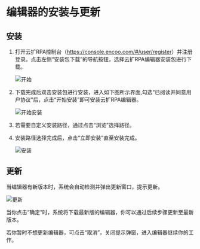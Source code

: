 # 编辑器的安装与更新
## 安装
1. 打开云扩RPA控制台（<https://console.encoo.com/#/user/register>）并注册登录。点击左侧“安装包下载”的导航按钮，选择云扩RPA编辑器安装包进行下载。 
 
   ![开始](https://docimages.blob.core.chinacloudapi.cn/images/Studio/Settings/downloadexe.png)

2. 下载完成后双击安装包进行安装，进入如下图所示界面,勾选“已阅读并同意用户协议”后，点击“开始安装”即可安装云扩RPA编辑器。 
  
   ![开始安装](https://docimages.blob.core.chinacloudapi.cn/images/Studio/Settings/startInstallation.png)

3. 若需要自定义安装路径，通过点击“浏览”选择路径。 

4. 安装路径选择完成后，点击“立即安装”直至安装完成。 
  
   ![安装](https://docimages.blob.core.chinacloudapi.cn/images/Studio/Settings/immediateInstallation.png)

## 更新
当编辑器有新版本时，系统会自动检测并弹出更新窗口，提示更新。
  
   ![更新](https://docimages.blob.core.chinacloudapi.cn/images/Studio/Settings/update.PNG)

当你点击“确定”时，系统将下载最新版的编辑器，你可以通过后续步骤更新至最新版本。

若你暂时不想更新编辑器，可点击“取消”，关闭提示弹窗，进入编辑器继续你的工作。
